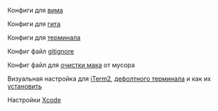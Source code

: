 Конфиги для [вима](./vimrc.md)

Конфиги для [гита](./gitconfig.md)

Конфиги для [терминала](./bashrc.md)

Конфиг файл [gitignore](../.gitignore)

Конфиг файл для [очистки мака](./CleanUpMac.sh) от мусора

Визуальная настройка для [iTerm2](./Terminal+iTerm2/CustomEldarProfileiTerm2.json), [дефолтного терминала](./Terminal+iTerm2/CustomProfileEldarTerminal.terminal) и как их [установить](./Terminal%2BiTerm2/HowToUseCustomProfileFiles.md)

Настройки [Xcode](https://github.com/eldaroid/iosBasics/blob/master/Configs/Xcode)
